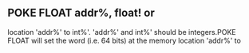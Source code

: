 ## POKE FLOAT addr%, float! or

location 'addr%' to int%'. 'addr%' and int%' should be integers.POKE FLOAT will set the word (i.e. 64 bits) at the memory location 'addr%' to